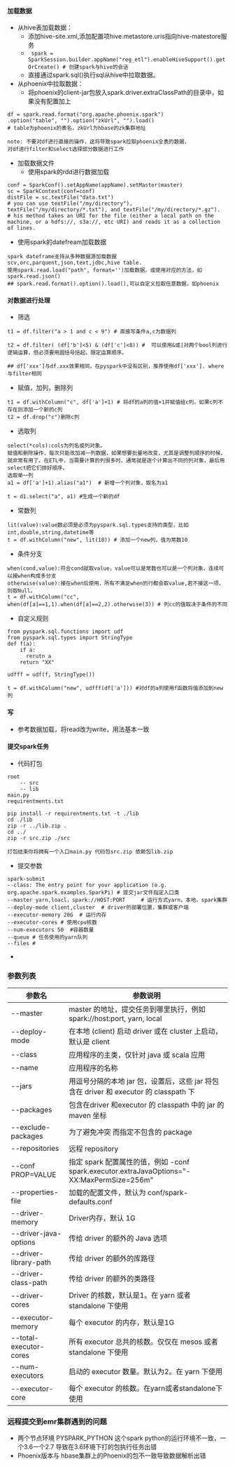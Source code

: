 #### 加载数据
* 从hive表加载数据：
    * 添加hive-site.xml,添加配置项hive.metastore.uris指向hive-matestore服务
    * ``` spark = SparkSession.builder.appName("reg_etl").enableHiveSupport().getOrCreate() # 创建spark与hive的会话```
    * 直接通过spark.sql()执行sql从hive中拉取数据。
* 从phoenix中拉取数据：
    * 将phoenix的client-jar包放入spark.driver.extraClassPath的目录中，如果没有配置加上
 ``` 
df = spark.read.format("org.apache.phoenix.spark")
.option("table", "").option("zkUrl", "").load() 
# table为phoenix的表名，zkUrl为hbase的zk集群地址 
```
 ```
 note: 不要对df进行直接的操作，这将导致spark拉取phoenix全表的数据，
 对df进行filter和select选择部分数据进行工作
 ```
* 加载数据文件
    * 使用spark的rdd进行数据加载 
```
conf = SparkConf().setAppName(appName).setMaster(master)  
sc = SparkContext(conf=conf)
distFile = sc.textFile("data.txt") 
# you can use textFile("/my/directory"), textFile("/my/directory/*.txt"), and textFile("/my/directory/*.gz").
# his method takes an URI for the file (either a local path on the machine, or a hdfs://, s3a://, etc URI) and reads it as a collection of lines. 
```

* 使用spark的datefream加载数据
```
spark dateframe支持从多种数据源加载数据
scv,orc,parquent,json,text,jdbc,hive table.
使用spark.read.load("path", format='')加载数据，或使用对应的方法，如spark.read.json()
## spark.read.format().option().load(),可以自定义拉取任意数据，如phoenix
```

#### 对数据进行处理
* 筛选
```
t1 = df.filter("a > 1 and c < 9") # 直接写条件a,c为数据列

t2 = df.filter( (df['b']<5) & (df['c']<8)) #  可以使用&或|对两个bool列进行逻辑运算，但必须要用圆括号括起，限定运算顺序。

## df['xxx']与df.xxx效果相同，在pyspark中没有区别，推荐使用df['xxx']. where与filter相同

```
    
* 赋值，加列，删除列
```
t1 = df.withColumn("c", df['a']+1) # 将df的a列的值+1并赋值给c列，如果c列不存在则添加一个新的c列
t2 = df.drop("c")删除c列
```
* 选取列
```
select(*cols):cols为列名或列对象。
赋值和删除操作，每次只能改加减一列数据，如果想要批量地改变，尤其是调整列顺序的时候，就非常有用了。在ETL中，当需要计算的列很多时，通常就是逐个计算出不同的列对象，最后用select把它们排好顺序。
选取单一列
a1 = df['a']+1).alias("a1")  # 新增一个列对象，取名为a1

t = d1.select("a", a1) #生成一个新的df
```
* 常数列
```
lit(value):value数必须是必须为pyspark.sql.types支持的类型，比如int,double,string,datetime等
t = df.withColumn("new", lit(10)) # 添加一个new列，值为常数10
```
* 条件分支
```
when(cond,value):符合cond就取value，value可以是常数也可以是一个列对象，连续可以接when构成多分支
otherwise(value):接在when后使用，所有不满足when的行都会取value,若不接这一项，则取Null。
t = df.withColumn("cc", when(df[a]==1,1).when(df[a]==2,2).otherwise(3)) # 列cc的值取决于条件的不同
```
* 自定义规则
```
from pyspark.sql.functions import udf
from pyspark.sql.types import StringType
def f(a):
    if a:
      rerutn a
    return "XX"

udfff = udf(f, StringType())

t = df.withColumn("new", udfff(df['a'])) #对df的a列使用f函数将值添加到new列

```

#### 写
* 参考数据加载，将read改为write，用法基本一致

#### 提交spark任务
* 代码打包
```
root
    -- src
    -- lib
main.py
requirentments.txt

pip install -r requirentments.txt -t ./lib
cd ./lib
zip -r ../lib.zip .
cd ../
zip -r src.zip ./src 

打包结束你将拥有一个入口main.py 代码包src.zip 依赖包lib.zip
```
* 提交参数
```
spark-submit
--class: The entry point for your application (e.g. org.apache.spark.examples.SparkPi) # 提交jar文件指定入口类
--master yarn,loacl，spark://HOST:PORT     # 运行方式yarn，本地，spark集群
--deploy-mode client,cluster  # driver的部署位置，集群或客户端
--executor-memory 20G  # 运行内存
--executor-cores # 使用cpu核数
--num-executors 50  #容器数量
--queue # 任务使用的yarn队列
--files # 
```
* 
### 参数列表
 参数名 |  参数说明 
-|-|
|--master | master 的地址，提交任务到哪里执行，例如 spark://host:port, yarn, local |  
--deploy-mode |在本地 (client) 启动 driver 或在 cluster 上启动，默认是 client
--class |应用程序的主类，仅针对 java 或 scala 应用
--name |应用程序的名称
--jars |用逗号分隔的本地 jar 包，设置后，这些 jar 将包含在 driver 和 executor 的 classpath 下
--packages |包含在driver 和executor 的 classpath 中的 jar 的 maven 坐标
--exclude-packages |为了避免冲突 而指定不包含的 package
--repositories |远程 repository
--conf PROP=VALUE | 指定 spark 配置属性的值，例如 -conf spark.executor.extraJavaOptions="-XX:MaxPermSize=256m"
--properties-file |加载的配置文件，默认为 conf/spark-defaults.conf
--driver-memory | Driver内存，默认 1G
--driver-java-options | 传给 driver 的额外的 Java 选项
--driver-library-path | 传给 driver 的额外的库路径
--driver-class-path    | 传给 driver 的额外的类路径
--driver-cores | Driver 的核数，默认是1。在 yarn 或者 standalone 下使用
--executor-memory | 每个 executor 的内存，默认是1G
--total-executor-cores | 所有 executor 总共的核数。仅仅在 mesos 或者 standalone 下使用
--num-executors | 启动的 executor 数量。默认为2。在 yarn 下使用
--executor-core | 每个 executor 的核数。在yarn或者standalone下使用

### 远程提交到emr集群遇到的问题
* 两个节点环境 PYSPARK_PYTHON 这个spark python的运行环境不一致，一个3.6一个2.7 导致在3.6环境下打的包执行任务出错
* Phoenix版本与 hbase集群上的Phoenix的包不一致导致数据解析出错